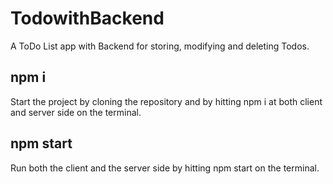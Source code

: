 # TodowithBackend
A ToDo List app with Backend for storing, modifying and deleting Todos.

## npm i
Start the project by cloning the repository and by hitting npm i at both client and server side on the terminal.

## npm start
Run both the client and the server side by hitting npm start on the terminal.
